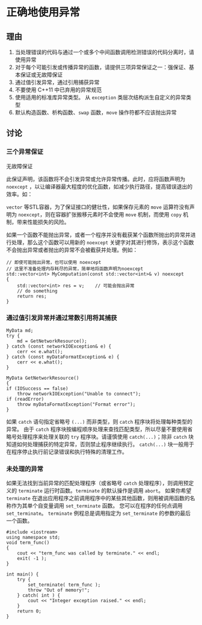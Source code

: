 <h1>正确地使用异常</h1>

<h2>理由</h2>

1. 当处理错误的代码与通过一个或多个中间函数调用检测错误的代码分离时，请使用异常
2. 对于每个可能引发或传播异常的函数，请提供三项异常保证之一：强保证、基本保证或无故障保证
3. 通过值引发异常，通过引用捕获异常
4. 不要使用 C++11 中已弃用的异常规范
5. 使用适用的标准库异常类型。 从 `exception` 类层次结构派生自定义的异常类型
6. 默认构造函数、析构函数、`swap` 函数，`move` 操作符都不应该抛出异常

<h2>讨论</h2>


<h3>三个异常保证</h3>

无故障保证

此保证声明，该函数将不会引发异常或允许异常传播。此时，应将函数声明为 `noexcept` ，以让编译器最大程度的优化函数，如减少执行路径，提高错误退出的效率。如：

`vector` 等STL容器，为了保证接口的健壮性，如果保存元素的 `move` 运算符没有声明为 `noexcept`，则在容器扩张搬移元素时不会使用 `move` 机制，而使用 `copy` 机制，带来性能损失的风险。

如果一个函数不能抛出异常，或者一个程序并没有截获某个函数所抛出的异常并进行处理，那么这个函数可以用新的 `noexcept` 关键字对其进行修饰，表示这个函数不会抛出异常或者抛出的异常不会被截获并处理。例如：

    // 即使可能抛出异常，也可以使用 noexcept
    // 这里不准备处理内存耗尽的异常，简单地将函数声明为noexcept
    std::vector<int> MyComputation(const std::vector<int>& v) noexcept
    {
        std::vector<int> res = v;    // 可能会抛出异常
        // do something
        return res;
    }

<h3>通过值引发异常并通过常数引用将其捕获</h3>

    MyData md;
    try {
        md = GetNetworkResource();
    } catch (const networkIOException& e) {
        cerr << e.what();
    } catch (const myDataFormatException& e) {
        cerr << e.what();
    }

    MyData GetNetworkResource()
    {
    if (IOSuccess == false)
        throw networkIOException("Unable to connect");
    if (readError)
        throw myDataFormatException("Format error");
    }

 如果 `catch` 语句指定省略号 `(...)` 而非类型，则 `catch` 程序块将处理每种类型的异常。 由于 `catch` 程序块按编程顺序处理来查找匹配类型，所以尽量不要使用省略号处理程序来处理关联的 `try` 程序块。请谨慎使用 `catch(...)`；除非 `catch` 块知道如何处理捕获的特定异常，否则禁止程序继续执行。 `catch(...)` 块一般用于在程序停止执行前记录错误和执行特殊的清理工作。

 <h3>未处理的异常</h3>

 如果无法找到当前异常的匹配处理程序（或省略号 `catch` 处理程序），则调用预定义的 `terminate` 运行时函数。`terminate` 的默认操作是调用 `abort`。 如果你希望 `terminate` 在退出应用程序之前调用程序中的某些其他函数，则用被调用函数的名称作为其单个自变量调用 `set_terminate` 函数。 您可以在程序的任何点调用 `set_terminate`。 `terminate` 例程总是调用指定为 `set_terminate` 的参数的最后一个函数。

    #include <iostream>
    using namespace std;
    void term_func()
    {
        cout << "term_func was called by terminate." << endl;
        exit( -1 );
    }

    int main() {
        try {
            set_terminate( term_func );
            throw "Out of memory!";
        } catch( int ) {
            cout << "Integer exception raised." << endl;
        }
        return 0;
    }